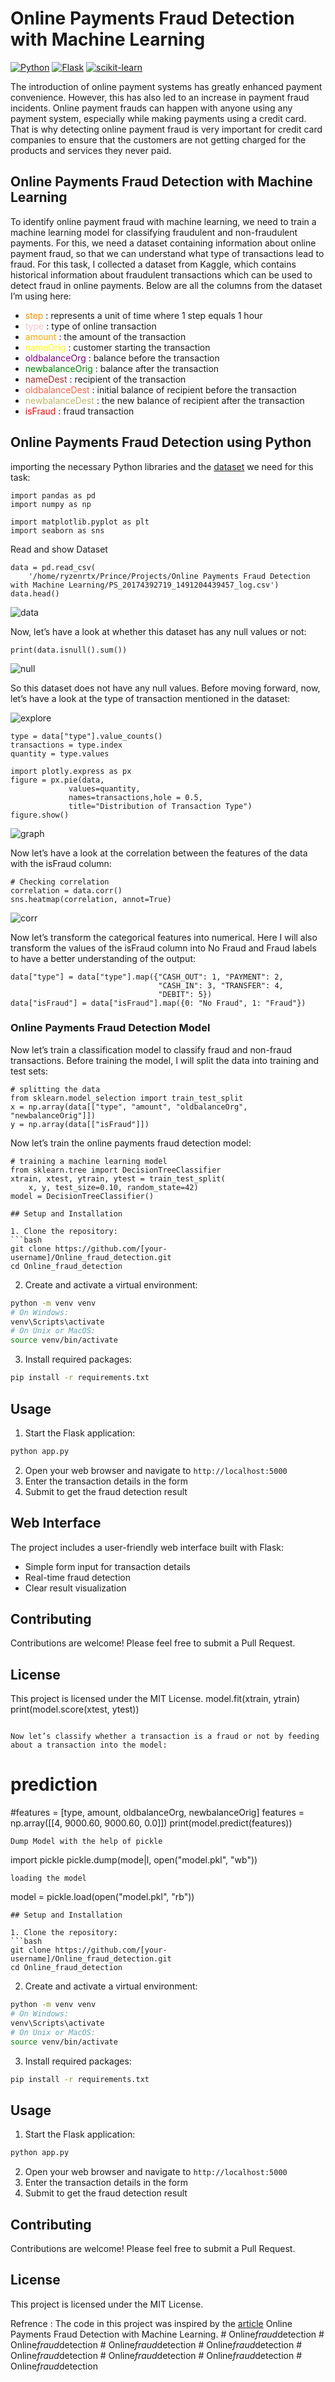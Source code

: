 # Online Payments Fraud Detection with Machine Learning

[![Python](https://img.shields.io/badge/python-v3.7+-blue.svg)](https://www.python.org/)
[![Flask](https://img.shields.io/badge/flask-v2.0+-green.svg)](https://flask.palletsprojects.com/)
[![scikit-learn](https://img.shields.io/badge/scikit--learn-latest-orange.svg)](https://scikit-learn.org/)

The introduction of online payment systems has greatly enhanced payment convenience. However, this has also led to an increase in payment fraud incidents. Online payment frauds can happen with anyone using any payment system, especially while making payments using a credit card. That is why detecting online payment fraud is very important for credit card companies to ensure that the customers are not getting charged for the products and services they never paid. 

## Online Payments Fraud Detection with Machine Learning
To identify online payment fraud with machine learning, we need to train a machine learning model for classifying fraudulent and non-fraudulent payments. For this, we need a dataset containing information about online payment fraud, so that we can understand what type of transactions lead to fraud. For this task, I collected a dataset from Kaggle, which contains historical information about fraudulent transactions which can be used to detect fraud in online payments. Below are all the columns from the dataset I’m using here:

* <font color='DarkOrange'>step</font> : represents a unit of time where 1 step equals 1 hour
* <font color='Pink'>type</font> : type of online transaction
* <font color='Orange'>amount</font> : the amount of the transaction
* <font color='Yellow'>nameOrig</font> : customer starting the transaction
* <font color='Purple'>oldbalanceOrg</font> : balance before the transaction
* <font color='Green'>newbalanceOrig</font> : balance after the transaction
* <font color='Brown'>nameDest</font> : recipient of the transaction
* <font color='Tomato'>oldbalanceDest</font> : initial balance of recipient before the transaction
* <font color='DarkKhaki'>newbalanceDest</font> : the new balance of recipient after the transaction
* <font color='red'>isFraud</font> : fraud transaction

## Online Payments Fraud Detection using Python

importing the necessary Python libraries and the [dataset](https://www.kaggle.com/ealaxi/paysim1/download) we need for this task:
```
import pandas as pd   
import numpy as np   

import matplotlib.pyplot as plt   
import seaborn as sns   
```
Read and show Dataset 
```
data = pd.read_csv(
    '/home/ryzenrtx/Prince/Projects/Online Payments Fraud Detection with Machine Learning/PS_20174392719_1491204439457_log.csv')
data.head()
```
![data](https://user-images.githubusercontent.com/85225054/232678285-25faa09e-6200-4b10-a1c6-3caef70d50ed.png)

Now, let’s have a look at whether this dataset has any null values or not:
```
print(data.isnull().sum()) 

```
![null](https://user-images.githubusercontent.com/85225054/232678804-df543314-f3eb-4166-98ec-ac4295f58317.png)

So this dataset does not have any null values. Before moving forward, now, let’s have a look at the type of transaction mentioned in the dataset:

![explore](https://user-images.githubusercontent.com/85225054/232678894-3bd7a0df-1737-49f8-a810-092fee0e9d73.png)


```
type = data["type"].value_counts()
transactions = type.index
quantity = type.values

import plotly.express as px
figure = px.pie(data, 
             values=quantity, 
             names=transactions,hole = 0.5, 
             title="Distribution of Transaction Type")
figure.show()
```
![graph](https://user-images.githubusercontent.com/85225054/232679154-bdae9007-9576-45cf-bfe0-c069e8dd8dbb.png)

Now let’s have a look at the correlation between the features of the data with the isFraud column:
```
# Checking correlation
correlation = data.corr()
sns.heatmap(correlation, annot=True)    

```
![corr](https://user-images.githubusercontent.com/85225054/232679420-eed1f10a-a597-46e8-bc4e-3f131c842042.png)

Now let’s transform the categorical features into numerical. Here I will also transform the values of the isFraud column into No Fraud and Fraud labels to have a better understanding of the output:

```
data["type"] = data["type"].map({"CASH_OUT": 1, "PAYMENT": 2, 
                                 "CASH_IN": 3, "TRANSFER": 4,
                                 "DEBIT": 5})
data["isFraud"] = data["isFraud"].map({0: "No Fraud", 1: "Fraud"})

```

### Online Payments Fraud Detection Model

Now let’s train a classification model to classify fraud and non-fraud transactions. Before training the model, I will split the data into training and test sets:

```
# splitting the data
from sklearn.model_selection import train_test_split
x = np.array(data[["type", "amount", "oldbalanceOrg", "newbalanceOrig"]])
y = np.array(data[["isFraud"]])

```

Now let’s train the online payments fraud detection model:

```
# training a machine learning model
from sklearn.tree import DecisionTreeClassifier
xtrain, xtest, ytrain, ytest = train_test_split(
    x, y, test_size=0.10, random_state=42)
model = DecisionTreeClassifier()

## Setup and Installation

1. Clone the repository:
```bash
git clone https://github.com/[your-username]/Online_fraud_detection.git
cd Online_fraud_detection
```

2. Create and activate a virtual environment:
```bash
python -m venv venv
# On Windows:
venv\Scripts\activate
# On Unix or MacOS:
source venv/bin/activate
```

3. Install required packages:
```bash
pip install -r requirements.txt
```

## Usage

1. Start the Flask application:
```bash
python app.py
```

2. Open your web browser and navigate to `http://localhost:5000`
3. Enter the transaction details in the form
4. Submit to get the fraud detection result

## Web Interface

The project includes a user-friendly web interface built with Flask:
- Simple form input for transaction details
- Real-time fraud detection
- Clear result visualization

## Contributing

Contributions are welcome! Please feel free to submit a Pull Request.

## License

This project is licensed under the MIT License.
model.fit(xtrain, ytrain)
print(model.score(xtest, ytest))
```

Now let’s classify whether a transaction is a fraud or not by feeding about a transaction into the model:
```
# prediction
#features = [type, amount, oldbalanceOrg, newbalanceOrig]
features = np.array([[4, 9000.60, 9000.60, 0.0]])
print(model.predict(features))

```
Dump Model with the help of pickle 
```
import pickle
pickle.dump(mode|l, open("model.pkl", "wb"))

```
loading the model 
```                            
model = pickle.load(open("model.pkl", "rb"))
```
## Setup and Installation

1. Clone the repository:
```bash
git clone https://github.com/[your-username]/Online_fraud_detection.git
cd Online_fraud_detection
```

2. Create and activate a virtual environment:
```bash
python -m venv venv
# On Windows:
venv\Scripts\activate
# On Unix or MacOS:
source venv/bin/activate
```

3. Install required packages:
```bash
pip install -r requirements.txt
```

## Usage

1. Start the Flask application:
```bash
python app.py
```

2. Open your web browser and navigate to `http://localhost:5000`
3. Enter the transaction details in the form
4. Submit to get the fraud detection result

## Contributing

Contributions are welcome! Please feel free to submit a Pull Request.

## License

This project is licensed under the MIT License.

Refrence : The code in this project was inspired by the [article](https://thecleverprogrammer.com/author/amankharwal/.) Online Payments Fraud Detection with Machine Learning.
#   O n l i n e _ f r a u d _ d e t e c t i o n 
 
 #   O n l i n e _ f r a u d _ d e t e c t i o n 
 
 #   O n l i n e _ f r a u d _ d e t e c t i o n 
 
 #   O n l i n e _ f r a u d _ d e t e c t i o n 
#   O n l i n e _ f r a u d _ d e t e c t i o n 
 
 #   O n l i n e _ f r a u d _ d e t e c t i o n 
 
 #   O n l i n e _ f r a u d _ d e t e c t i o n 
 
 #   O n l i n e _ f r a u d _ d e t e c t i o n 